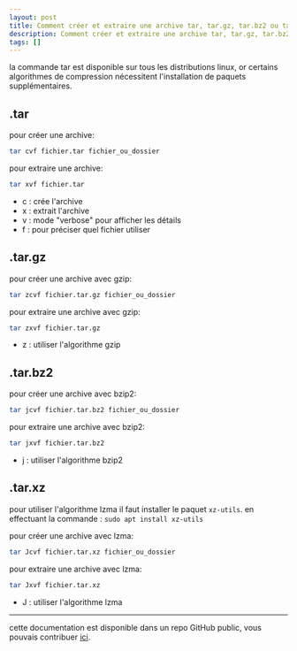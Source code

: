 ```yaml
---
layout: post
title: Comment créer et extraire une archive tar, tar.gz, tar.bz2 ou tar.xz
description: Comment créer et extraire une archive tar, tar.gz, tar.bz2 ou tar.xz
tags: []
---
```


la commande tar est disponible sur tous les distributions linux,
or certains algorithmes de compression nécessitent l'installation de paquets supplémentaires.

## .tar

pour créer une archive:
```bash
tar cvf fichier.tar fichier_ou_dossier
```

pour extraire une archive:
```bash
tar xvf fichier.tar
```
- c : crée l'archive
- x : extrait l'archive
- v : mode "verbose" pour afficher les détails
- f : pour préciser quel fichier utiliser


## .tar.gz
pour créer une archive avec gzip:
```bash
tar zcvf fichier.tar.gz fichier_ou_dossier
```

pour extraire une archive avec gzip:
```bash
tar zxvf fichier.tar.gz
```
- z : utiliser l'algorithme gzip


## .tar.bz2
pour créer une archive avec bzip2:
```bash
tar jcvf fichier.tar.bz2 fichier_ou_dossier
```

pour extraire une archive avec bzip2:
```bash
tar jxvf fichier.tar.bz2
```
- j : utiliser l'algorithme bzip2

## .tar.xz

pour utiliser l'algorithme lzma il faut installer le paquet `xz-utils`. en effectuant la commande : `sudo apt install xz-utils`

pour créer une archive avec lzma:
```bash
tar Jcvf fichier.tar.xz fichier_ou_dossier
```

pour extraire une archive avec lzma:
```bash
tar Jxvf fichier.tar.xz
```
- J : utiliser l'algorithme lzma

---

cette documentation est disponible dans un repo GitHub public, vous pouvais contribuer [ici](https://github.com/louino2478/tuto/tree/master/_posts).
